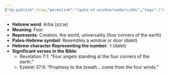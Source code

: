 ```yaml
---
{"dg-publish":true,"permalink":"/gate-of-wisdom/numbers/04/","tags":["#GateWisdom","Numbers","N"]}
---
```


- **Hebrew word**: Arba (אַרְבַּע)
- **Meaning**: Four
- **Represents**: Creation, the world, universality (four corners of the earth)
- **Paleo-Hebrew symbol**: Resembles a window or door (dalet)
- **Hebrew character Representing the number**: ד (dalet)
- **Significant verses in the Bible**:
  - Revelation 7:1: “Four angels standing at the four corners of the earth.”
  - Ezekiel 37:9: “Prophesy to the breath… come from the four winds.”

